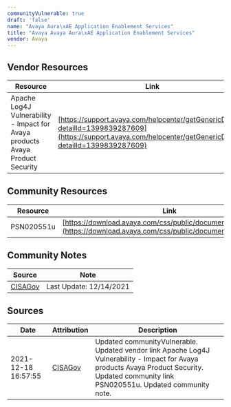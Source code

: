```yaml
---
communityVulnerable: true
draft: 'false'
name: "Avaya Aura\xAE Application Enablement Services"
title: "Avaya Avaya Aura\xAE Application Enablement Services"
vendor: Avaya
---
```


## Vendor Resources
| Resource | Link |
| --- | --- |
| Apache Log4J Vulnerability - Impact for Avaya products Avaya Product Security | [https://support.avaya.com/helpcenter/getGenericDetails?detailId=1399839287609](https://support.avaya.com/helpcenter/getGenericDetails?detailId=1399839287609) |

## Community Resources
| Resource | Link |
| --- | --- |
| PSN020551u | [https://download.avaya.com/css/public/documents/101079386](https://download.avaya.com/css/public/documents/101079386) |

## Community Notes
| Source | Note |
| --- | --- |
| [CISAGov](https://raw.githubusercontent.com/cisagov/log4j-affected-db/develop/README.md) | Last Update: 12/14/2021 |

## Sources
| Date | Attribution | Description |
| --- | --- | --- |
| 2021-12-18 16:57:55 | [CISAGov](https://raw.githubusercontent.com/cisagov/log4j-affected-db/develop/README.md) | Updated communityVulnerable. Updated vendor link Apache Log4J Vulnerability - Impact for Avaya products Avaya Product Security. Updated community link PSN020551u. Updated community note.  |
